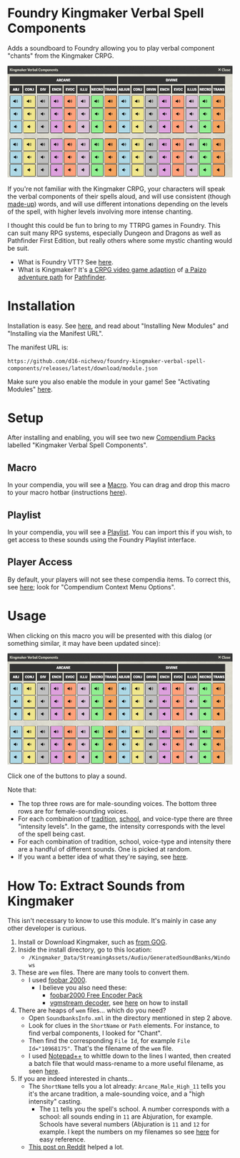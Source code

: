 # Foundry Kingmaker Verbal Spell Components

Adds a soundboard to Foundry allowing you to play verbal component "chants" from the Kingmaker CRPG.

![Screenshot of this module's dialog](/screenshot.png)

If you're not familiar with the Kingmaker CRPG, your characters will speak the verbal components of their spells aloud, and will use consistent (though [made-up](https://www.reddit.com/r/Pathfinder_Kingmaker/comments/gbh5yr/comment/fp98a35/?utm_source=share&utm_medium=web3x&utm_name=web3xcss&utm_term=1)) words, and will use different intonations depending on the levels of the spell, with higher levels involving more intense chanting.

I thought this could be fun to bring to my TTRPG games in Foundry. This can suit many RPG systems, especially Dungeon and Dragons as well as Pathfinder First Edition, but really others where some mystic chanting would be suit.

* What is Foundry VTT? See [here](https://foundryvtt.com/).
* What is Kingmaker? It's [a CRPG video game adaption](https://en.wikipedia.org/wiki/Pathfinder:_Kingmaker) of [a Paizo adventure path](https://paizo.com/store/pathfinder/adventures/adventurePath/kingmakerap) for [Pathfinder](https://paizo.com/pathfinder).

# Installation

Installation is easy. See [here](https://foundryvtt.com/article/modules/), and read about "Installing New Modules" and "Installing via the Manifest URL".

The manifest URL is:

```
https://github.com/d16-nichevo/foundry-kingmaker-verbal-spell-components/releases/latest/download/module.json
```

Make sure you also enable the module in your game! See "Activating Modules" [here](https://foundryvtt.com/article/modules/).

# Setup

After installing and enabling, you will see two new [Compendium Packs](https://foundryvtt.com/article/compendium/) labelled "Kingmaker Verbal Spell Components".

## Macro

In your compendia, you will see a [Macro](https://foundryvtt.com/article/macros/). You can drag and drop this macro to your macro hotbar (instructions [here](https://foundryvtt.com/article/macros/)).

## Playlist

In your compendia, you will see a [Playlist](https://foundryvtt.com/article/playlists/). You can import this if you wish, to get access to these sounds using the Foundry Playlist interface.

## Player Access

By default, your players will not see these compendia items. To correct this, see [here](https://foundryvtt.com/article/compendium/); look for "Compendium Context Menu Options".

# Usage

When clicking on this macro you will be presented with this dialog (or something similar, it may have been updated since):

![Screenshot of this module's dialog](/screenshot.png)

Click one of the buttons to play a sound.

Note that:

* The top three rows are for male-sounding voices. The bottom three rows are for female-sounding voices.
* For each combination of [tradition](https://aonprd.com/Rules.aspx?ID=202), [school](https://aonprd.com/Rules.aspx?ID=214), and voice-type there are three "intensity levels". In the game, the intensity corresponds with the level of the spell being cast.
* For each combination of tradition, school, voice-type and intensity there are a handful of different sounds. One is picked at random.
* If you want a better idea of what they're saying, see [here](https://www.reddit.com/r/Pathfinder_Kingmaker/comments/gbh5yr/comment/fp98a35/?utm_source=share&utm_medium=web3x&utm_name=web3xcss&utm_term=1).

# How To: Extract Sounds from Kingmaker

This isn't necessary to know to use this module. It's mainly in case any other developer is curious.

1. Install or Download Kingmaker, such as [from GOG](https://www.gog.com/en/game/pathfinder_kingmaker_explorer_edition).
1. Inside the install directory, go to this location:
   * `/Kingmaker_Data/StreamingAssets/Audio/GeneratedSoundBanks/Windows`
1. These are `wem` files. There are many tools to convert them.
   * I used [foobar 2000](https://www.foobar2000.org/).
     * I believe you also need these:
       * [foobar2000 Free Encoder Pack](https://www.foobar2000.org/encoderpack)
	   * [vgmstream decoder](https://www.foobar2000.org/components/view/foo_input_vgmstream), see [here](https://wiki.hydrogenaud.io/index.php?title=Foobar2000:How_to_install_a_component) on how to install
1. There are heaps of `wem` files... which do you need?
   * Open `SoundbanksInfo.xml` in the directory mentioned in step 2 above.
   * Look for clues in the `ShortName` or `Path` elements. For instance, to find verbal components, I looked for "Chant".
   * Then find the corresponding `File Id`, for example `File Id="10968175"`. That's the filename of the `wem` file.
   * I used [Notepad++](https://notepad-plus-plus.org/) to whittle down to the lines I wanted, then created a batch file that would mass-rename to a more useful filename, as seen [here](https://github.com/d16-nichevo/foundry-kingmaker-verbal-spell-components/tree/main/sounds).
1. If you are indeed interested in chants...
   * The `ShortName` tells you a lot already: `Arcane_Male_High_11` tells you it's the arcane tradition, a male-sounding voice, and a "high intensity" casting.
     * The `11` tells you the spell's school. A number corresponds with a school: all sounds ending in `11` are Abjuration, for example. Schools have several numbers (Abjuration is `11` and `12` for example. I kept the numbers on my filenames so see [here](https://github.com/d16-nichevo/foundry-kingmaker-verbal-spell-components/tree/main/sounds) for easy reference.
   * [This post on Reddit](https://www.reddit.com/r/Pathfinder_Kingmaker/comments/gbh5yr/comment/fp98a35/?utm_source=share&utm_medium=web3x&utm_name=web3xcss&utm_term=1) helped a lot.